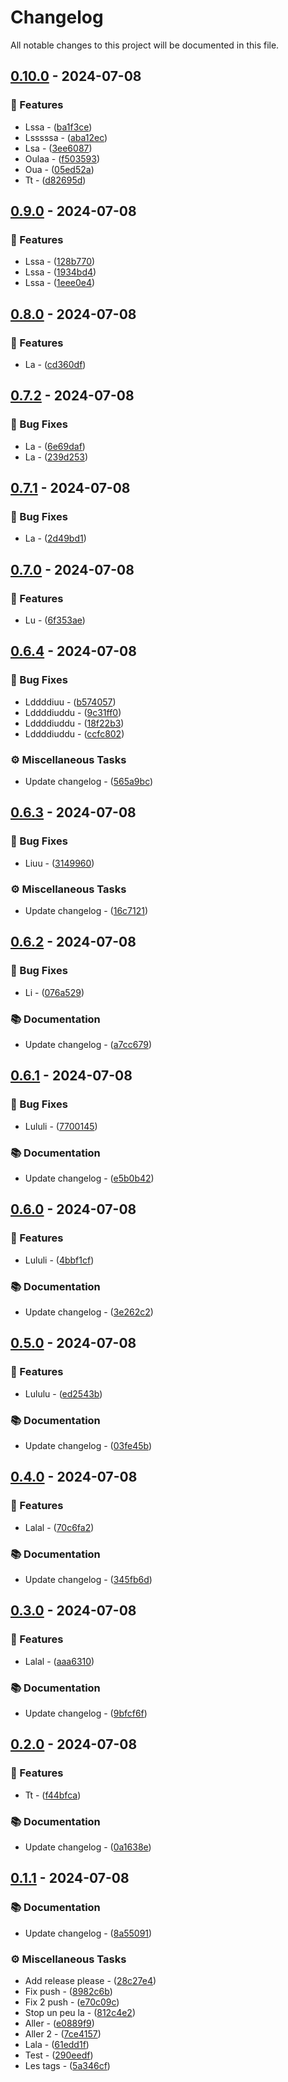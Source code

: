 # Changelog

All notable changes to this project will be documented in this file.

## [0.10.0](https://github.com/alex-robert-fr/release_please_test/compare/v0.9.0..v0.10.0) - 2024-07-08

### 🚀 Features

- Lssa - ([ba1f3ce](https://github.com/alex-robert-fr/release_please_test/commit/ba1f3ce4a106093add2d8157fa5528db53ba4f2c))
- Lsssssa - ([aba12ec](https://github.com/alex-robert-fr/release_please_test/commit/aba12ec92eda11301dead24ddd07fa1b99a8a6e4))
- Lsa - ([3ee6087](https://github.com/alex-robert-fr/release_please_test/commit/3ee6087bc9b907e0cf6ea7c6b18fef203e2df302))
- Oulaa - ([f503593](https://github.com/alex-robert-fr/release_please_test/commit/f503593186ea0a57552f7a0f964003b53da6a7b2))
- Oua - ([05ed52a](https://github.com/alex-robert-fr/release_please_test/commit/05ed52a0889bfcf7b4f8980f3d4703775205de4d))
- Tt - ([d82695d](https://github.com/alex-robert-fr/release_please_test/commit/d82695d99409b89136211c343c4ae5b4eedd7516))

## [0.9.0](https://github.com/alex-robert-fr/release_please_test/compare/v0.8.0..v0.9.0) - 2024-07-08

### 🚀 Features

- Lssa - ([128b770](https://github.com/alex-robert-fr/release_please_test/commit/128b7702001535618b555b3b6078a2e4c0c9c9ce))
- Lssa - ([1934bd4](https://github.com/alex-robert-fr/release_please_test/commit/1934bd4efd2707310dc60816ea52e6eb8e42eca0))
- Lssa - ([1eee0e4](https://github.com/alex-robert-fr/release_please_test/commit/1eee0e47fbb949e5af27e06337e2b8a394d0f3b3))

## [0.8.0](https://github.com/alex-robert-fr/release_please_test/compare/v0.7.2..v0.8.0) - 2024-07-08

### 🚀 Features

- La - ([cd360df](https://github.com/alex-robert-fr/release_please_test/commit/cd360df3edbd079e46ca4fc41477934ee5fbc33d))

## [0.7.2](https://github.com/alex-robert-fr/release_please_test/compare/v0.7.1..v0.7.2) - 2024-07-08

### 🐛 Bug Fixes

- La - ([6e69daf](https://github.com/alex-robert-fr/release_please_test/commit/6e69dafb83d0808fcff13813f301d5bdffdf87ae))
- La - ([239d253](https://github.com/alex-robert-fr/release_please_test/commit/239d25317e22bca55ae2289aa83d7823e34559dc))

## [0.7.1](https://github.com/alex-robert-fr/release_please_test/compare/v0.7.0..v0.7.1) - 2024-07-08

### 🐛 Bug Fixes

- La - ([2d49bd1](https://github.com/alex-robert-fr/release_please_test/commit/2d49bd1e36cde95451d1751c457ab15752ddc9ea))

## [0.7.0](https://github.com/alex-robert-fr/release_please_test/compare/v0.6.4..v0.7.0) - 2024-07-08

### 🚀 Features

- Lu - ([6f353ae](https://github.com/alex-robert-fr/release_please_test/commit/6f353ae57397eb698ad22839b207bd01b0ea5316))

## [0.6.4](https://github.com/alex-robert-fr/release_please_test/compare/v0.6.3..v0.6.4) - 2024-07-08

### 🐛 Bug Fixes

- Lddddiuu - ([b574057](https://github.com/alex-robert-fr/release_please_test/commit/b574057e3e05e657ec9ce87b72f9efe887ef9eaf))
- Lddddiuddu - ([9c31ff0](https://github.com/alex-robert-fr/release_please_test/commit/9c31ff052e74be1288a3a75999f4aa4189649b66))
- Lddddiuddu - ([18f22b3](https://github.com/alex-robert-fr/release_please_test/commit/18f22b3533fd68f5d3eb64dbe3043053e4150eff))
- Lddddiuddu - ([ccfc802](https://github.com/alex-robert-fr/release_please_test/commit/ccfc802db0084da264128a76c4723dd3795685c3))

### ⚙️ Miscellaneous Tasks

- Update changelog - ([565a9bc](https://github.com/alex-robert-fr/release_please_test/commit/565a9bc7b8c1432df298ad996cb54e96a72780d5))

## [0.6.3](https://github.com/alex-robert-fr/release_please_test/compare/v0.6.2..v0.6.3) - 2024-07-08

### 🐛 Bug Fixes

- Liuu - ([3149960](https://github.com/alex-robert-fr/release_please_test/commit/314996045f273f74993d1b6afd055487b6c3230e))

### ⚙️ Miscellaneous Tasks

- Update changelog - ([16c7121](https://github.com/alex-robert-fr/release_please_test/commit/16c7121d11f9e1767f47cd445dacf2ca884895e8))

## [0.6.2](https://github.com/alex-robert-fr/release_please_test/compare/v0.6.1..v0.6.2) - 2024-07-08

### 🐛 Bug Fixes

- Li - ([076a529](https://github.com/alex-robert-fr/release_please_test/commit/076a529a8fafe85a5fd52e699d6da4494d17070f))

### 📚 Documentation

- Update changelog - ([a7cc679](https://github.com/alex-robert-fr/release_please_test/commit/a7cc6791baad91c905e0ad75052c64264b62d831))

## [0.6.1](https://github.com/alex-robert-fr/release_please_test/compare/v0.6.0..v0.6.1) - 2024-07-08

### 🐛 Bug Fixes

- Lululi - ([7700145](https://github.com/alex-robert-fr/release_please_test/commit/77001459a735ef2bc0d8c2951d0b58b135e43061))

### 📚 Documentation

- Update changelog - ([e5b0b42](https://github.com/alex-robert-fr/release_please_test/commit/e5b0b42cc95806294be106c6964d4775e707ef19))

## [0.6.0](https://github.com/alex-robert-fr/release_please_test/compare/v0.5.0..v0.6.0) - 2024-07-08

### 🚀 Features

- Lululi - ([4bbf1cf](https://github.com/alex-robert-fr/release_please_test/commit/4bbf1cf889d33e813b91c5333799f7f833b63f63))

### 📚 Documentation

- Update changelog - ([3e262c2](https://github.com/alex-robert-fr/release_please_test/commit/3e262c243b97adbb1d70ab3d280f0f5cfe15b841))

## [0.5.0](https://github.com/alex-robert-fr/release_please_test/compare/v0.4.0..v0.5.0) - 2024-07-08

### 🚀 Features

- Lululu - ([ed2543b](https://github.com/alex-robert-fr/release_please_test/commit/ed2543be434de69df7c72e0613fe9fd78fbc2bf2))

### 📚 Documentation

- Update changelog - ([03fe45b](https://github.com/alex-robert-fr/release_please_test/commit/03fe45bfae2e5ea9807e39159f162ff962a0954f))

## [0.4.0](https://github.com/alex-robert-fr/release_please_test/compare/v0.3.0..v0.4.0) - 2024-07-08

### 🚀 Features

- Lalal - ([70c6fa2](https://github.com/alex-robert-fr/release_please_test/commit/70c6fa25f845f3087ba80aed8bb986ccd2e5296c))

### 📚 Documentation

- Update changelog - ([345fb6d](https://github.com/alex-robert-fr/release_please_test/commit/345fb6dd6f3eeb1a57c5dc7b24bf666d500b621d))

## [0.3.0](https://github.com/alex-robert-fr/release_please_test/compare/v0.2.0..v0.3.0) - 2024-07-08

### 🚀 Features

- Lalal - ([aaa6310](https://github.com/alex-robert-fr/release_please_test/commit/aaa631031b415a52da2f4a42233551429763e513))

### 📚 Documentation

- Update changelog - ([9bfcf6f](https://github.com/alex-robert-fr/release_please_test/commit/9bfcf6f6d68ed84715c9beb19694f39fde363804))

## [0.2.0](https://github.com/alex-robert-fr/release_please_test/compare/v0.1.1..v0.2.0) - 2024-07-08

### 🚀 Features

- Tt - ([f44bfca](https://github.com/alex-robert-fr/release_please_test/commit/f44bfcae3d2de13e935c3da750c550703bba5545))

### 📚 Documentation

- Update changelog - ([0a1638e](https://github.com/alex-robert-fr/release_please_test/commit/0a1638e4303bfce160d4c28b1fa66bace00aa080))

## [0.1.1](https://github.com/alex-robert-fr/release_please_test/compare/v0.1.0..v0.1.1) - 2024-07-08

### 📚 Documentation

- Update changelog - ([8a55091](https://github.com/alex-robert-fr/release_please_test/commit/8a550917481013762c55f13c07d135f381a4929f))

### ⚙️ Miscellaneous Tasks

- Add release please - ([28c27e4](https://github.com/alex-robert-fr/release_please_test/commit/28c27e48276bce7b9185a778c039065c6694af48))
- Fix push - ([8982c6b](https://github.com/alex-robert-fr/release_please_test/commit/8982c6b725f87f548edd5c3e72508c7603f39901))
- Fix 2 push - ([e70c09c](https://github.com/alex-robert-fr/release_please_test/commit/e70c09c9d314e2d598a364de106b518c89b519f5))
- Stop un peu la - ([812c4e2](https://github.com/alex-robert-fr/release_please_test/commit/812c4e28bf0bd1fa3afdc974c5af84c95e47c233))
- Aller - ([e0889f9](https://github.com/alex-robert-fr/release_please_test/commit/e0889f90b0e601262aec78dc0407ded4f49fec58))
- Aller 2 - ([7ce4157](https://github.com/alex-robert-fr/release_please_test/commit/7ce4157680fee7238576c1cb751fd2cedef5476d))
- Lala - ([61edd1f](https://github.com/alex-robert-fr/release_please_test/commit/61edd1f4c20dcee0129b2868bf1161b204c995eb))
- Test - ([290eedf](https://github.com/alex-robert-fr/release_please_test/commit/290eedf7a549855612956e20c50672deeade17ac))
- Les tags - ([5a346cf](https://github.com/alex-robert-fr/release_please_test/commit/5a346cff425165edc881a9295f93d189cf8ea95d))

